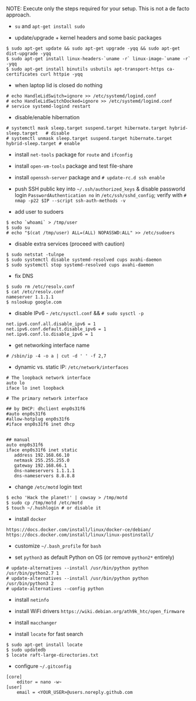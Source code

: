 NOTE: Execute only the steps required for your setup. This is not a de facto approach.

- `su` and `apt-get install sudo`

- update/upgrade + kernel headers and some basic packages
```
$ sudo apt-get update && sudo apt-get upgrade -yqq && sudo apt-get dist-upgrade -yqq
$ sudo apt-get install linux-headers-`uname -r` linux-image-`uname -r` -yqq
$ sudo apt-get install binutils usbutils apt-transport-https ca-certificates curl httpie -yqq
```

- when laptop lid is closed do nothing
```
# echo HandleLidSwitch=ignore >> /etc/systemd/logind.conf
# echo HandleLidSwitchDocked=ignore >> /etc/systemd/logind.conf
# service systemd-logind restart
```

- disable/enable hibernation
```
# systemctl mask sleep.target suspend.target hibernate.target hybrid-sleep.target   # disable
# systemctl unmask sleep.target suspend.target hibernate.target hybrid-sleep.target # enable
```

- install `net-tools` package for `route` and `ifconfig`

- install `open-vm-tools` package and test file-share

- install `openssh-server` package and `# update-rc.d ssh enable`

- push SSH public key into `~/.ssh/authorized_keys` & disable passworld login `PasswordAuthentication no` in `/etc/ssh/sshd_config`; verify with `# nmap -p22 $IP --script ssh-auth-methods -v`

- add user to sudoers
```
$ echo `whoami` > /tmp/user
$ sudo su
# echo "$(cat /tmp/user) ALL=(ALL) NOPASSWD:ALL" >> /etc/sudoers
```

- disable extra services (proceed with caution)
```
$ sudo netstat -tulnpe
$ sudo systemctl disable systemd-resolved cups avahi-daemon
$ sudo systemctl stop systemd-resolved cups avahi-daemon
```

- fix DNS
```
$ sudo rm /etc/resolv.conf
$ cat /etc/resolv.conf
nameserver 1.1.1.1
$ nslookup google.com
```

- disable IPv6 - `/etc/sysctl.conf` && `# sudo sysctl -p`
```
net.ipv6.conf.all.disable_ipv6 = 1
net.ipv6.conf.default.disable_ipv6 = 1
net.ipv6.conf.lo.disable_ipv6 = 1
```

- get networking interface name
```
# /sbin/ip -4 -o a | cut -d ' ' -f 2,7
```

- dynamic vs. static IP: `/etc/network/interfaces`

```
# The loopback network interface
auto lo
iface lo inet loopback

# The primary network interface

## by DHCP: dhclient enp0s31f6
#auto enp0s31f6
#allow-hotplug enp0s31f6
#iface enp0s31f6 inet dhcp


## manual
auto enp0s31f6
iface enp0s31f6 inet static
   address 192.168.66.10
   netmask 255.255.255.0
   gateway 192.168.66.1
   dns-nameservers 1.1.1.1
   dns-nameservers 8.8.8.8
```

- change `/etc/motd` login text
```
$ echo 'Hack the planet!' | cowsay > /tmp/motd
$ sudo cp /tmp/motd /etc/motd
$ touch ~/.hushlogin # or disable it
```

- install `docker`
```
https://docs.docker.com/install/linux/docker-ce/debian/
https://docs.docker.com/install/linux/linux-postinstall/
```

- customize `~/.bash_profile` for `bash`

- set `python3` as default Python on OS (or remove `python2*` entirely)
```
# update-alternatives --install /usr/bin/python python /usr/bin/python2.7 1
# update-alternatives --install /usr/bin/python python /usr/bin/python3 2
# update-alternatives --config python
```

- install `netinfo`

- install WiFi drivers `https://wiki.debian.org/ath9k_htc/open_firmware`

- install `macchanger`

- install `locate` for fast search
```
$ sudo apt-get install locate
$ sudo updatedb
$ locate raft-large-directories.txt
```

- configure `~/.gitconfig`
```
[core]
	editor = nano -w~
[user]
	email = <YOUR_USER>@users.noreply.github.com
```
